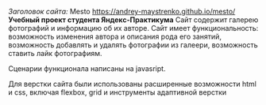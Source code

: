 *Заголовок сайта:*
Mesto https://andrey-maystrenko.github.io/mesto/
**Учебный проект студента Яндекс-Практикума**
Сайт содержит галерею фотографий и информацию об их авторе.
Сайт имеет функциональность: возможность изменения автора и описания рода его занятий, возможность добавлять и удалять фотографии из галеери, возможность ставить лайк фотографиям.

Сценарии функционала написаны на javasript.

Для верстки сайта были использованы расширенные возможности html и css, включая flexbox, grid и инструменты адаптивной верстки